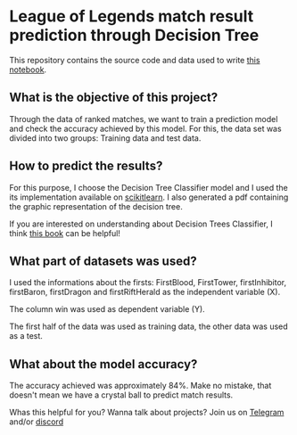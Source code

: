 # League of Legends match result prediction through Decision Tree

This repository contains the source code and data used to write [this notebook](https://www.kaggle.com/natliacarvalho/league-of-legends-decision-trees).

## What is the objective of this project?

Through the data of ranked matches, we want to train a prediction model and check the accuracy achieved by this model. For this, the data set was divided into two groups: Training data and test data.

## How to predict the results?

For this purpose, I choose the Decision Tree Classifier model and I used the its implementation available on [scikitlearn](https://scikit-learn.org/stable/modules/tree.html#tree-algorithms). I also generated a pdf containing the graphic representation of the decision tree.

If you are interested on understanding about Decision Trees Classifier, I think [this book](http://math.ecnu.edu.cn/~lfzhou/seminar/[Joel_Grus]_Data_Science_from_Scratch_First_Princ.pdf) can be helpful!

## What part of datasets was used?

I used the informations about the firsts: FirstBlood, FirstTower, firstInhibitor, firstBaron, firstDragon and firstRiftHerald as the independent variable (X).

The column win was used as dependent variable (Y).

The first half of the data was used as training data, the other data was used as a test.

## What about the model accuracy?

The accuracy achieved was approximately 84%. Make no mistake, that doesn't mean we have a crystal ball to predict match results.

Whas this helpful for you? Wanna talk about projects? Join us on [Telegram](https://t.me/machinelearning_br) and/or [discord](https://discord.gg/GjKasYU)
